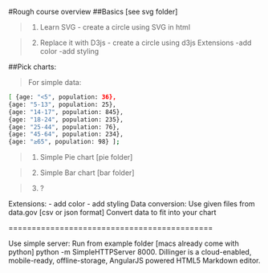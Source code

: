 #Rough course overview
##Basics [see svg folder] 
>1) Learn SVG - create a circle using SVG in html 

>2) Replace it with D3js - create a circle using d3js Extensions -add color -add styling

##Pick charts: 
>For simple data: 
```sh
[ {age: "<5", population: 36}, 
{age: "5-13", population: 25}, 
{age: "14-17", population: 845}, 
{age: "18-24", population: 235}, 
{age: "25-44", population: 76}, 
{age: "45-64", population: 234}, 
{age: "≥65", population: 98} ];
```

>1) Simple Pie chart [pie folder] 

>2) Simple Bar chart [bar folder] 

> 3) ?

Extensions: - add color - add styling
Data conversion: Use given files from data.gov [csv or json format] Convert data to fit into your chart

============================================ 

Use simple server: Run from example folder [macs already come with python] python -m SimpleHTTPServer 8000.
Dillinger is a cloud-enabled, mobile-ready, offline-storage, AngularJS powered HTML5 Markdown editor.
